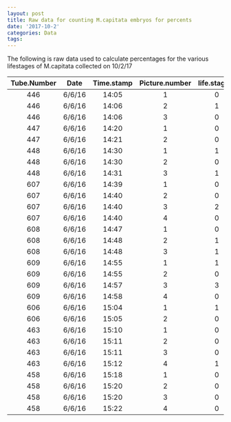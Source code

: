 ```yaml
---
layout: post
title: Raw data for counting M.capitata embryos for percents
date: '2017-10-2'
categories: Data
tags: 
---
```

The following is raw data used to calculate percentages for the various lifestages of M.capitata collected on 10/2/17


| Tube.Number   | Date          | Time.stamp  | Picture.number | life.stage.1  | life.stage.2  | life.stage.4 | life.stage.8 | life.stage.8+ |
| :-----------: |:-------------:| :---------: | :-----------:  | :-----------: | :-----------: |:-----------: | :-----------:| :-----------: |
| 446           |     6/6/16    |    14:05    |        1       |       0       |       0       |      2       |      4       |       1       |
| 446           |     6/6/16    |    14:06    |		   2       |       1       |       0       |      0       |      0       |       1       |
| 446           |     6/6/16    |    14:06    |        3       |       0       |       0       |      0       |      1       |       0       |
| 447           |     6/6/16    |    14:20    |        1       |       0       |       0       |      3       |      3       |       1       |
| 447           |     6/6/16    |    14:21    |        2       |       0       |       1       |      4       |      2       |       4       |
| 448           |     6/6/16    |    14:30    |        1       |       1       |       1       |      3       |      3       |       1       |
| 448           |     6/6/16    |    14:30    |        2       |       0       |       0       |      1       |      1       |       1       |
| 448           |     6/6/16    |    14:31    |        3       |       1       |       0       |      5       |      2       |       0       |
| 607           |     6/6/16    |    14:39    |        1       |       0       |       1       |      2       |      2       |       1       |
| 607           |     6/6/16    |    14:40    |        2       |       0       |       0       |      0       |      3       |       0       |
| 607           |     6/6/16    |    14:40    |        3       |       2       |       0       |      2       |      1       |       0       |
| 607           |     6/6/16    |    14:40    |        4       |       0       |       0       |      2       |      2       |       0       |
| 608           |     6/6/16    |    14:47    |        1       |       0       |       1       |      2       |      2       |       0       |
| 608           |     6/6/16    |    14:48    |        2       |       1       |       0       |      2       |      3       |       0       |
| 608           |     6/6/16    |    14:48    |		   3       |       1       |       0       |      1       |      0       |       0       |
| 609           |     6/6/16    |    14:55    |        1       |       1       |       0       |      0       |      3       |       0       |
| 609           |     6/6/16    |    14:55    |        2       |       0       |       0       |      1       |      1       |       0       |
| 609           |     6/6/16    |    14:57    |        3       |       3       |       0       |      1       |      2       |       0       |
| 609           |     6/6/16    |    14:58    |        4       |       0       |       0       |      1       |      1       |       0       |
| 606           |     6/6/16    |    15:04    |        1       |       1       |       0       |      0       |      4       |       0       |
| 606           |     6/6/16    |    15:05    |        2       |       0       |       0       |      2       |      2       |       0       |
| 463           |     6/6/16    |    15:10    |		   1       |       0       |       1       |      6       |      2       |       0       |
| 463           |     6/6/16    |    15:11    |        2       |       0       |       0       |      2       |      0       |       0       |
| 463           |     6/6/16    |    15:11    |        3       |       0       |       0       |      1       |      0       |       0       |
| 463           |     6/6/16    |    15:12    |        4       |       1       |       1       |      1       |      1       |       0       |
| 458           |     6/6/16    |    15:18    |        1       |       0       |       0       |      3       |      0       |       0       |
| 458           |     6/6/16    |    15:20    |        2       |       0       |       0       |      1       |      3       |       1       |
| 458           |     6/6/16    |    15:20    |        3       |       0       |       0       |      1       |      0       |       0       |
| 458           |     6/6/16    |    15:22    |        4       |       0       |       0       |      3       |      3       |       0       |
